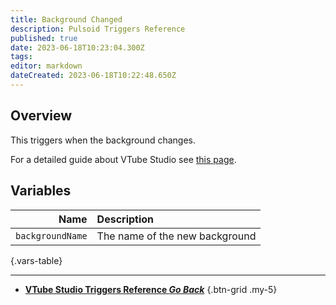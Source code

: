 ```yaml
---
title: Background Changed
description: Pulsoid Triggers Reference
published: true
date: 2023-06-18T10:23:04.300Z
tags: 
editor: markdown
dateCreated: 2023-06-18T10:22:48.650Z
---
```


## Overview
This triggers when the background changes.

For a detailed guide about VTube Studio see [this page](/Integrations/VTube-Studio).

## Variables
Name | Description
----:|:------------
`backgroundName` | The name of the new background
{.vars-table}

---

- [<i class="mdi mdi-chevron-left"></i>**VTube Studio Triggers Reference *Go Back***](/Triggers/VTube-Studio)
{.btn-grid .my-5}